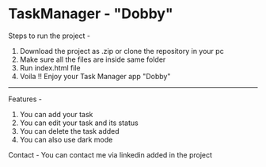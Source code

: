 # TaskManager - "Dobby"

Steps to run the project - 

1) Download the project as .zip or clone the repository in your pc
2) Make sure all the files are inside same folder
3) Run index.html file
4) Voila !! Enjoy your Task Manager app "Dobby"

-----------------------------------------------------------------------------

Features - 
1) You can add your task
2) You can edit your task and its status
3) You can delete the task added
4) You can also use dark mode

Contact - You can contact me via linkedin added in the project
